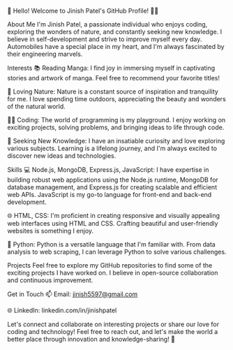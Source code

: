 👋 Hello! Welcome to Jinish Patel's GitHub Profile! 👨‍💻

About Me
I'm Jinish Patel, a passionate individual who enjoys coding, exploring the wonders of nature, and constantly seeking new knowledge. I believe in self-development and strive to improve myself every day. Automobiles have a special place in my heart, and I'm always fascinated by their engineering marvels.

Interests
📚 Reading Manga: I find joy in immersing myself in captivating stories and artwork of manga. Feel free to recommend your favorite titles!

🌿 Loving Nature: Nature is a constant source of inspiration and tranquility for me. I love spending time outdoors, appreciating the beauty and wonders of the natural world.

👨‍💻 Coding: The world of programming is my playground. I enjoy working on exciting projects, solving problems, and bringing ideas to life through code.

📖 Seeking New Knowledge: I have an insatiable curiosity and love exploring various subjects. Learning is a lifelong journey, and I'm always excited to discover new ideas and technologies.

Skills
💻 Node.js, MongoDB, Express.js, JavaScript: I have expertise in building robust web applications using the Node.js runtime, MongoDB for database management, and Express.js for creating scalable and efficient web APIs. JavaScript is my go-to language for front-end and back-end development.

🌐 HTML, CSS: I'm proficient in creating responsive and visually appealing web interfaces using HTML and CSS. Crafting beautiful and user-friendly websites is something I enjoy.

🐍 Python: Python is a versatile language that I'm familiar with. From data analysis to web scraping, I can leverage Python to solve various challenges.

Projects
Feel free to explore my GitHub repositories to find some of the exciting projects I have worked on. I believe in open-source collaboration and continuous improvement.

Get in Touch
📫 Email: jinish5597@gmail.com  

🌐 LinkedIn: linkedin.com/in/jinishpatel

Let's connect and collaborate on interesting projects or share our love for coding and technology! Feel free to reach out, and let's make the world a better place through innovation and knowledge-sharing! 🚀
